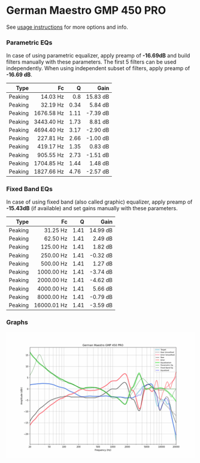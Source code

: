 # German Maestro GMP 450 PRO
See [usage instructions](https://github.com/jaakkopasanen/AutoEq#usage) for more options and info.

### Parametric EQs
In case of using parametric equalizer, apply preamp of **-16.69dB** and build filters manually
with these parameters. The first 5 filters can be used independently.
When using independent subset of filters, apply preamp of **-16.69 dB**.

| Type    | Fc         |    Q | Gain     |
|--------:|-----------:|-----:|---------:|
| Peaking | 14.03 Hz   | 0.8  | 15.83 dB |
| Peaking | 32.19 Hz   | 0.34 | 5.84 dB  |
| Peaking | 1676.58 Hz | 1.11 | -7.39 dB |
| Peaking | 3443.40 Hz | 1.73 | 8.81 dB  |
| Peaking | 4694.40 Hz | 3.17 | -2.90 dB |
| Peaking | 227.81 Hz  | 2.66 | -1.00 dB |
| Peaking | 419.17 Hz  | 1.35 | 0.83 dB  |
| Peaking | 905.55 Hz  | 2.73 | -1.51 dB |
| Peaking | 1704.85 Hz | 1.44 | 1.48 dB  |
| Peaking | 1827.66 Hz | 4.76 | -2.57 dB |

### Fixed Band EQs
In case of using fixed band (also called graphic) equalizer, apply preamp of **-15.43dB**
(if available) and set gains manually with these parameters.

| Type    | Fc          |    Q | Gain     |
|--------:|------------:|-----:|---------:|
| Peaking | 31.25 Hz    | 1.41 | 14.99 dB |
| Peaking | 62.50 Hz    | 1.41 | 2.49 dB  |
| Peaking | 125.00 Hz   | 1.41 | 1.82 dB  |
| Peaking | 250.00 Hz   | 1.41 | -0.32 dB |
| Peaking | 500.00 Hz   | 1.41 | 1.27 dB  |
| Peaking | 1000.00 Hz  | 1.41 | -3.74 dB |
| Peaking | 2000.00 Hz  | 1.41 | -4.62 dB |
| Peaking | 4000.00 Hz  | 1.41 | 5.66 dB  |
| Peaking | 8000.00 Hz  | 1.41 | -0.79 dB |
| Peaking | 16000.01 Hz | 1.41 | -3.59 dB |

### Graphs
![](./German%20Maestro%20GMP%20450%20PRO.png)